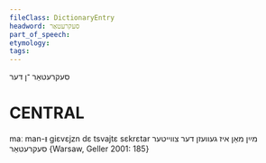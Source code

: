 ```yaml
---
fileClass: DictionaryEntry
headword: סעקרעטאַר
part_of_speech: 
etymology: 
tags: 
---
```

סעקרעטאַר
־ן
דער

CENTRAL
========

maː man-ᵻ giɛvɛjzn dɛ tsvajtɛ sɛkrɛtar מײַן מאַן איז געוועזן דער צווייטער סעקרעטאַר {Warsaw, Geller 2001: 185}